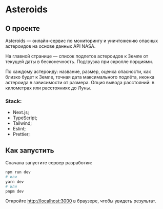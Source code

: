 # Asteroids

## О проекте

Asteroids — онлайн-сервис по мониторингу и уничтожению опасных астероидов на основе данных API NASA.

На главной странице — список подлетов астероидов к Земле от текущей даты в бесконечность. Подгрузка при скролле
порциями.

По каждому астероиду: название, размер, оценка опасности, как близко будет к Земле, точная дата максимального подлёта,
иконка астероида в зависимости от размера. Опция вывода расстояний: в километрах или расстояниях до Луны.

### Stack:

* Next.js;
* TypeScript;
* Tailwind;
* Eslint;
* Prettier;

## Как запустить

Сначала запустите сервер разработки:

```bash
npm run dev
# или
yarn dev
# или
pnpm dev
```

Откройте [http://localhost:3000](http://localhost:3000) в браузере, чтобы увидеть результат.
